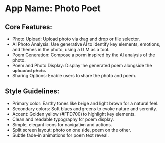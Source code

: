 # **App Name**: Photo Poet

## Core Features:

- Photo Upload: Upload photo via drag and drop or file selector.
- AI Photo Analysis: Use generative AI to identify key elements, emotions, and themes in the photo, using a LLM as a tool.
- Poem Generation: Compose a poem inspired by the AI analysis of the photo.
- Poem and Photo Display: Display the generated poem alongside the uploaded photo.
- Sharing Options: Enable users to share the photo and poem.

## Style Guidelines:

- Primary color: Earthy tones like beige and light brown for a natural feel.
- Secondary colors: Soft blues and greens to evoke nature and serenity.
- Accent: Golden yellow (#FFD700) to highlight key elements.
- Clean and readable typography for poem display.
- Simple, elegant icons for navigation and actions.
- Split screen layout: photo on one side, poem on the other.
- Subtle fade-in animations for poem text reveal.